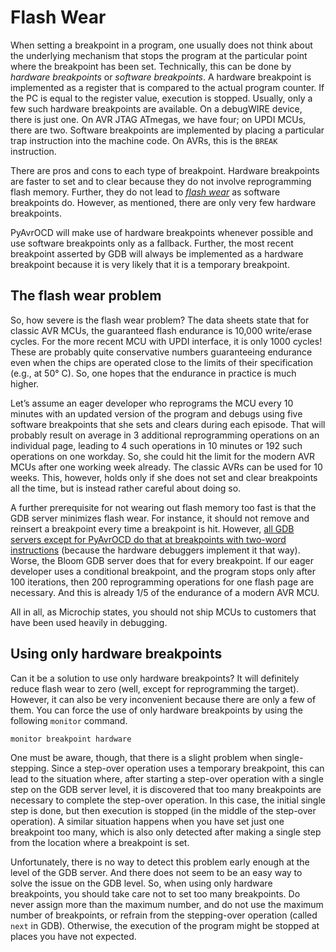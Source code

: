 # Flash Wear

When setting a breakpoint in a program, one usually does not think about the underlying mechanism that stops the program at the particular point where the breakpoint has been set. Technically, this can be done by *hardware breakpoints* or *software breakpoints*. A hardware breakpoint is implemented as a register that is compared to the actual program counter. If the PC is equal to the register value, execution is stopped. Usually, only a few such hardware breakpoints are available. On a debugWIRE device, there is just one. On AVR JTAG ATmegas, we have four; on UPDI MCUs, there are two. Software breakpoints are implemented by placing a particular trap instruction into the machine code. On AVRs, this is the `BREAK` instruction.

There are pros and cons to each type of breakpoint. Hardware breakpoints are faster to set and to clear because they do not involve reprogramming flash memory. Further, they do not lead to *[flash wear](https://en.wikipedia.org/wiki/Flash_memory#Memory_wear)* as software breakpoints do. However, as mentioned, there are only very few hardware breakpoints.

PyAvrOCD will make use of hardware breakpoints whenever possible and use software breakpoints only as a fallback. Further, the most recent breakpoint asserted by GDB will always be implemented as a hardware breakpoint because it is very likely that it is a temporary breakpoint. 

## The flash wear problem

So, how severe is the flash wear problem? The data sheets state that for classic AVR MCUs, the guaranteed flash endurance is 10,000 write/erase cycles. For the more recent MCU with UPDI interface, it is only 1000 cycles! These are probably quite conservative numbers guaranteeing endurance even when the chips are operated close to the limits of their specification (e.g., at 50° C). So, one hopes that the endurance in practice is much higher.

Let’s assume an eager developer who reprograms the MCU every 10 minutes with an updated version of the program and debugs using five software breakpoints that she sets and clears during each episode. That will probably result on average in 3 additional reprogramming operations on an individual page, leading to 4 such operations in 10 minutes or 192 such operations on one workday. So, she could hit the limit for the modern AVR MCUs after one working week already. The classic AVRs can be used for 10 weeks. This, however, holds only if she does not set and clear breakpoints all the time, but is instead rather careful about doing so. 

A further prerequisite for not wearing out flash memory too fast is that the GDB server minimizes flash wear. For instance, it should not remove and reinsert a breakpoint every time a breakpoint is hit. However, [all GDB servers except for PyAvrOCD do that at breakpoints with two-word instructions](https://arduino-craft-corner.de/index.php/2025/05/05/stop-and-go/) (because the hardware debuggers implement it that way). Worse, the Bloom GDB server does that for every breakpoint. If our eager developer uses a conditional breakpoint, and the program stops only after 100 iterations, then 200 reprogramming operations for one flash page are necessary. And this is already 1/5 of the endurance of a modern AVR MCU. 

All in all, as Microchip states, you should not ship MCUs to customers that have been used heavily in debugging.

## Using only hardware breakpoints

Can it be a solution to use only hardware breakpoints? It will definitely reduce flash wear to zero (well, except for reprogramming the target). However, it can also be very inconvenient because there are only a few of them. You can force the use of only hardware breakpoints by using the following `monitor` command.

```text
monitor breakpoint hardware
```

One must be aware, though, that there is a slight problem when single-stepping. Since a step-over operation uses a temporary breakpoint, this can lead to the situation where, after starting a step-over operation with a single step on the GDB server level, it is discovered that too many breakpoints are necessary to complete the step-over operation. In this case, the initial single step is done, but then execution is stopped (in the middle of the step-over operation). A similar situation happens when you have set just one breakpoint too many, which is also only detected after making a single step from the location where a breakpoint is set.

Unfortunately, there is no way to detect this problem early enough at the level of the GDB server. And there does not seem to be an easy way to solve the issue on the GDB level. So, when using only hardware breakpoints, you should take care not to set too many breakpoints. Do never assign more than the maximum number, and do not use the maximum number of breakpoints, or refrain from the stepping-over operation (called `next` in GDB). Otherwise, the execution of the program might be stopped at places you have not expected.
